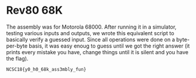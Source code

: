 # Rev80 68K

The assembly was for Motorola 68000. After running it in a simulator, testing various inputs and outputs, we wrote this equivalent script to basically verify a guessed input. Since all operations were done on a byte-per-byte basis, it was easy enoug to guess until we got the right answer (it prints every mistake you have, change things until it is silent and you have the flag).

`NCSC18{y0_h0_68k_ass3mbly_fun}`